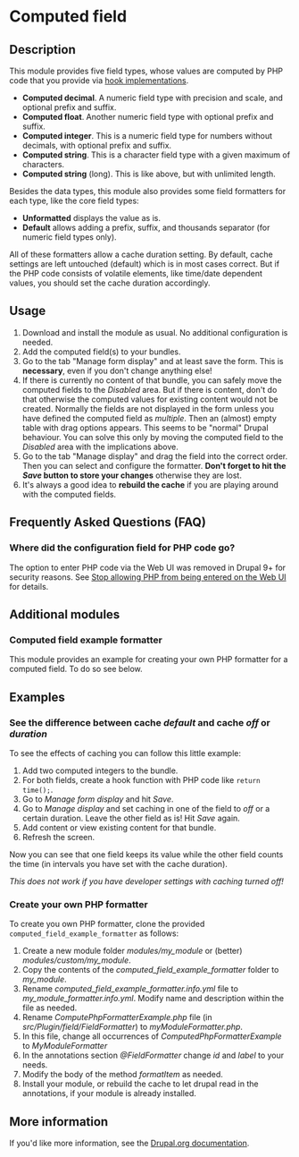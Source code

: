 # Computed field

## Description

This module provides five field types, whose values are computed by PHP code that you provide via [hook implementations](https://www.drupal.org/docs/creating-custom-modules/understanding-hooks).
 
 * **Computed decimal**. A numeric field type with precision and scale,
 and optional prefix and suffix.
 * **Computed float**. Another numeric field type with optional prefix and
 suffix.
 * **Computed integer**. This is a numeric field type for numbers without
 decimals, with optional prefix and suffix.
 * **Computed string**. This is a character field type with a given maximum of
 characters.
 * **Computed string** (long). This is like above, but with unlimited length.

Besides the data types, this module also provides some field formatters for each
type, like the core field types:

 * **Unformatted** displays the value as is.
 * **Default** allows adding a prefix, suffix, and thousands separator
 (for numeric field types only).

All of these formatters allow a cache duration setting. By default, cache
settings are left untouched (default) which is in most cases correct. But if the
PHP code consists of volatile elements, like time/date dependent values, you
should set the cache duration accordingly.

## Usage

1. Download and install the module as usual. No additional configuration is
needed.
1. Add the computed field(s) to your bundles.
1. Go to the tab "Manage form display" and at least save the form. This is
**necessary**, even if you don't change anything else!
1. If there is currently no content of that bundle, you can safely move the
computed fields to the *Disabled* area. But if there is content, don't do that
otherwise the computed values for existing content would not be created.
Normally the fields are not displayed in the form unless you have defined the
computed field as *multiple*. Then an (almost) empty table with drag options
appears. This seems to be "normal" Drupal behaviour. You can solve this only by
moving the computed field to the *Disabled* area with the implications above.
1. Go to the tab "Manage display" and drag the field into the correct order.
Then you can select and configure the formatter.
**Don't forget to hit the *Save* button to store your changes** otherwise they
are lost.
1. It's always a good idea to **rebuild the cache** if you are playing around
with the computed fields.

## Frequently Asked Questions (FAQ)

### Where did the configuration field for PHP code go?

The option to enter PHP code via the Web UI was removed in Drupal 9+ for security reasons. See [Stop allowing PHP from being entered on the Web UI](https://www.drupal.org/project/computed_field/issues/3143854) for details.

## Additional modules

### Computed field example formatter

This module provides an example for creating your own PHP formatter for a
computed field. To do so see below.

## Examples

### See the difference between cache *default* and cache *off* or *duration*

To see the effects of caching you can follow this little example:

1. Add two computed integers to the bundle.
1. For both fields, create a hook function with PHP code like `return time();`.
1. Go to *Manage form display* and hit *Save*.
1. Go to *Manage display* and set caching in one of the field to *off* or a
certain duration. Leave the other field as is! Hit *Save* again.
1. Add content or view existing content for that bundle.
1. Refresh the screen.

Now you can see that one field keeps its value while the other field counts the
time (in intervals you have set with the cache duration).

*This does not work if you have developer settings with caching turned off!*

### Create your own PHP formatter

To create you own PHP formatter, clone the provided
`computed_field_example_formatter` as follows:

1. Create a new module folder *modules/my_module* or (better)
*modules/custom/my_module*.
1. Copy the contents of the *computed_field_example_formatter* folder to
*my_module*.
1. Rename *computed_field_example_formatter.info.yml* file to
*my_module_formatter.info.yml*. Modify name and description within the file as
needed.
1. Rename *ComputePhpFormatterExample.php* file
(in *src/Plugin/field/FieldFormatter*) to *myModuleFormatter.php*.
1. In this file, change all occurrences of *ComputedPhpFormatterExample* to
*MyModuleFormatter*
1. In the annotations section *@FieldFormatter* change *id* and *label* to your
needs.
1. Modify the body of the method *formatItem* as needed.
1. Install your module, or rebuild the cache to let drupal read in the
annotations, if your module is already installed.

## More information

If you'd like more information, see the [Drupal.org documentation](https://www.drupal.org/node/126522).
